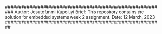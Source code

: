 ###########################################################
Author: Jesutofunmi Kupoluyi
Brief: This repository contains the solution for embedded
systems week 2 assignment.
Date: 12 March, 2023
##########################################################
